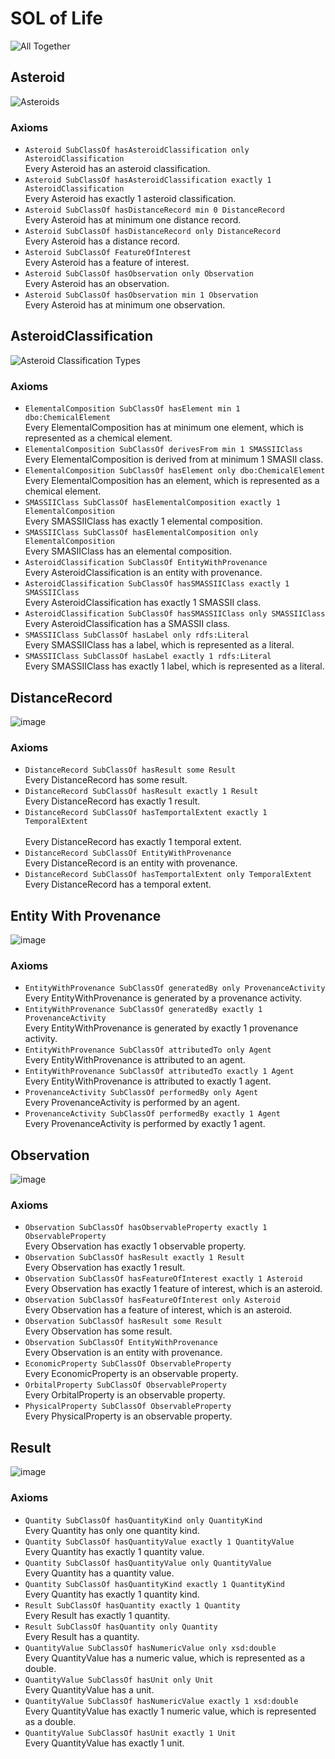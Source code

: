 # SOL of Life

![All Together](/schema-diagrams/all-together/all-together.jpg)  

## Asteroid
![Asteroids](/schema-diagrams/asteroid/asteroid.jpg)  

### Axioms
* `Asteroid SubClassOf hasAsteroidClassification only AsteroidClassification` <br />
Every Asteroid has an asteroid classification.
* `Asteroid SubClassOf hasAsteroidClassification exactly 1 AsteroidClassification` <br />
Every Asteroid has exactly 1 asteroid classification.
* `Asteroid SubClassOf hasDistanceRecord min 0 DistanceRecord` <br />
Every Asteroid has at minimum one distance record.
* `Asteroid SubClassOf hasDistanceRecord only DistanceRecord` <br />
Every Asteroid has a distance record.
* `Asteroid SubClassOf FeatureOfInterest` <br />
Every Asteroid has a feature of interest.
* `Asteroid SubClassOf hasObservation only Observation` <br />
Every Asteroid has an observation.
* `Asteroid SubClassOf hasObservation min 1 Observation` <br />
Every Asteroid has at minimum one observation.
  

## AsteroidClassification
![Asteroid Classification Types](/schema-diagrams/asteroid-classification/asteroid-classification.jpg)

### Axioms
* `ElementalComposition SubClassOf hasElement min 1 dbo:ChemicalElement` <br />
Every ElementalComposition has at minimum one element, which is represented as a chemical element.
* `ElementalComposition SubClassOf derivesFrom min 1 SMASSIIClass` <br />
Every ElementalComposition is derived from at minimum 1 SMASII class.
* `ElementalComposition SubClassOf hasElement only dbo:ChemicalElement` <br />
Every ElementalComposition has an element, which is represented as a chemical element.
* `SMASSIIClass SubClassOf hasElementalComposition exactly 1 ElementalComposition` <br />
Every SMASSIIClass has exactly 1 elemental composition.
* `SMASSIIClass SubClassOf hasElementalComposition only ElementalComposition` <br />
Every SMASIIClass has an elemental composition.
* `AsteroidClassification SubClassOf EntityWithProvenance` <br />
Every AsteroidClassification is an entity with provenance.
* `AsteroidClassification SubClassOf hasSMASSIIClass exactly 1 SMASSIIClass` <br />
Every AsteroidClassification has exactly 1 SMASSII class.
* `AsteroidClassification SubClassOf hasSMASSIIClass only SMASSIIClass` <br />
Every AsteroidClassification has a SMASSII class.
* `SMASSIIClass SubClassOf hasLabel only rdfs:Literal` <br />
Every SMASSIIClass has a label, which is represented as a literal.
* `SMASSIIClass SubClassOf hasLabel exactly 1 rdfs:Literal` <br />
Every SMASSIIClass has exactly 1 label, which is represented as a literal.
  

## DistanceRecord
![image](/schema-diagrams/distance-record/distance-record.jpg)

### Axioms
* `DistanceRecord SubClassOf hasResult some Result` <br />
Every DistanceRecord has some result.
* `DistanceRecord SubClassOf hasResult exactly 1 Result` <br />
Every DistanceRecord has exactly 1 result.
* `DistanceRecord SubClassOf hasTemportalExtent exactly 1 TemporalExtent` <br />  
Every DistanceRecord has exactly 1 temporal extent.
* `DistanceRecord SubClassOf EntityWithProvenance` <br />
Every DistanceRecord is an entity with provenance.
* `DistanceRecord SubClassOf hasTemportalExtent only TemporalExtent` <br />
Every DistanceRecord has a temporal extent.
  

## Entity With Provenance
![image](/schema-diagrams/entity-with-provenance/entity-with-provenance.jpg)

### Axioms
* `EntityWithProvenance SubClassOf generatedBy only ProvenanceActivity` <br />
Every EntityWithProvenance is generated by a provenance activity.
* `EntityWithProvenance SubClassOf generatedBy exactly 1 ProvenanceActivity` <br />
Every EntityWithProvenance is generated by exactly 1 provenance activity.
* `EntityWithProvenance SubClassOf attributedTo only Agent` <br />
Every EntityWithProvenance is attributed to an agent.
* `EntityWithProvenance SubClassOf attributedTo exactly 1 Agent` <br />
Every EntityWithProvenance is attributed to exactly 1 agent.
* `ProvenanceActivity SubClassOf performedBy only Agent` <br />
Every ProvenanceActivity is performed by an agent.
* `ProvenanceActivity SubClassOf performedBy exactly 1 Agent` <br />
Every ProvenanceActivity is performed by exactly 1 agent.


## Observation
![image](/schema-diagrams/observation/observation.jpg)  

### Axioms
* `Observation SubClassOf hasObservableProperty exactly 1 ObservableProperty` <br />
Every Observation has exactly 1 observable property.
* `Observation SubClassOf hasResult exactly 1 Result` <br />
Every Observation has exactly 1 result.
* `Observation SubClassOf hasFeatureOfInterest exactly 1 Asteroid` <br />
Every Observation has exactly 1 feature of interest, which is an asteroid.
* `Observation SubClassOf hasFeatureOfInterest only Asteroid` <br />
Every Observation has a feature of interest, which is an asteroid.
* `Observation SubClassOf hasResult some Result` <br />
Every Observation has some result.
* `Observation SubClassOf EntityWithProvenance` <br />
Every Observation is an entity with provenance.
* `EconomicProperty SubClassOf ObservableProperty` <br />
Every EconomicProperty is an observable property.
* `OrbitalProperty SubClassOf ObservableProperty` <br />
Every OrbitalProperty is an observable property.
* `PhysicalProperty SubClassOf ObservableProperty` <br />
Every PhysicalProperty is an observable property.


## Result
![image](/schema-diagrams/result/Result.jpg)

### Axioms
*  `Quantity SubClassOf hasQuantityKind only QuantityKind` <br />
Every Quantity has only one quantity kind.
*  `Quantity SubClassOf hasQuantityValue exactly 1 QuantityValue` <br />
Every Quantity has exactly 1 quantity value.
*  `Quantity SubClassOf hasQuantityValue only QuantityValue` <br />
Every Quantity has a quantity value.
*  `Quantity SubClassOf hasQuantityKind exactly 1 QuantityKind` <br />
Every Quantity has exactly 1 quantity kind.
*  `Result SubClassOf hasQuantity exactly 1 Quantity` <br />
Every Result has exactly 1 quantity.
*  `Result SubClassOf hasQuantity only Quantity` <br />
Every Result has a quantity.
*  `QuantityValue SubClassOf hasNumericValue only xsd:double` <br />
Every QuantityValue has a numeric value, which is represented as a double.
*  `QuantityValue SubClassOf hasUnit only Unit` <br />
Every QuantityValue has a unit.
*  `QuantityValue SubClassOf hasNumericValue exactly 1 xsd:double` <br />
Every QuantityValue has exactly 1 numeric value, which is represented as a double.
*  `QuantityValue SubClassOf hasUnit exactly 1 Unit` <br />
Every QuantityValue has exactly 1 unit.

